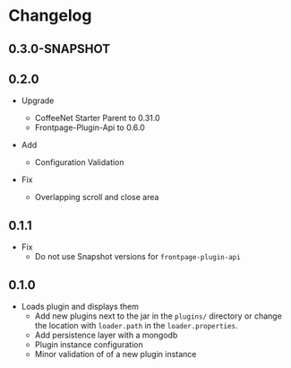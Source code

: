 # Changelog

## 0.3.0-SNAPSHOT

## 0.2.0

* Upgrade
  * CoffeeNet Starter Parent to 0.31.0
  * Frontpage-Plugin-Api to 0.6.0

* Add
  * Configuration Validation

* Fix
  * Overlapping scroll and close area

## 0.1.1

* Fix
  * Do not use Snapshot versions for `frontpage-plugin-api`


## 0.1.0

* Loads plugin and displays them
  * Add new plugins next to the jar in the `plugins/`
    directory or change the location with `loader.path`
    in the `loader.properties`.
  * Add persistence layer with a mongodb
  * Plugin instance configuration
  * Minor validation of of a new plugin instance
